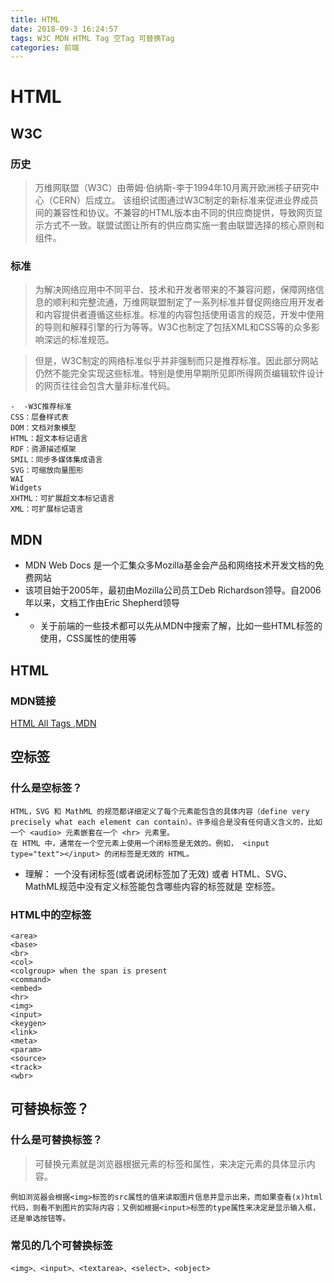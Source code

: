 ```yaml
---
title: HTML
date: 2018-09-3 16:24:57
tags: W3C MDN HTML Tag 空Tag 可替换Tag
categories: 前端
---
```


# HTML

## W3C

### 历史
> 万维网联盟（W3C）由蒂姆·伯纳斯-李于1994年10月离开欧洲核子研究中心（CERN）后成立。
> 该组织试图通过W3C制定的新标准来促进业界成员间的兼容性和协议。不兼容的HTML版本由不同的供应商提供，导致网页显示方式不一致。联盟试图让所有的供应商实施一套由联盟选择的核心原则和组件。

### 标准
> 为解决网络应用中不同平台、技术和开发者带来的不兼容问题，保障网络信息的顺利和完整流通，万维网联盟制定了一系列标准并督促网络应用开发者和内容提供者遵循这些标准。标准的内容包括使用语言的规范，开发中使用的导则和解释引擎的行为等等。W3C也制定了包括XML和CSS等的众多影响深远的标准规范。

> 但是，W3C制定的网络标准似乎并非强制而只是推荐标准。因此部分网站仍然不能完全实现这些标准。特别是使用早期所见即所得网页编辑软件设计的网页往往会包含大量非标准代码。

```
-  -W3C推荐标准
CSS：层叠样式表
DOM：文档对象模型
HTML：超文本标记语言
RDF：资源描述框架
SMIL：同步多媒体集成语言
SVG：可缩放向量图形
WAI
Widgets
XHTML：可扩展超文本标记语言
XML：可扩展标记语言
```

## MDN
- MDN Web Docs 是一个汇集众多Mozilla基金会产品和网络技术开发文档的免费网站
- 该项目始于2005年，最初由Mozilla公司员工Deb Richardson领导。自2006年以来，文档工作由Eric Shepherd领导
- - 关于前端的一些技术都可以先从MDN中搜索了解，比如一些HTML标签的使用，CSS属性的使用等

## HTML

### MDN链接
[HTML All Tags ,MDN](https://developer.mozilla.org/zh-CN/docs/Web/HTML/Element)

## 空标签

### 什么是空标签？
```  
HTML，SVG 和 MathML 的规范都详细定义了每个元素能包含的具体内容（define very precisely what each element can contain）。许多组合是没有任何语义含义的，比如一个 <audio> 元素嵌套在一个 <hr> 元素里。
在 HTML 中，通常在一个空元素上使用一个闭标签是无效的。例如， <input type="text"></input> 的闭标签是无效的 HTML。
```
- 理解： 一个没有闭标签(或者说闭标签加了无效) 或者 HTML、SVG、MathML规范中没有定义标签能包含哪些内容的标签就是 空标签。

### HTML中的空标签
```
<area>
<base>
<br>
<col>
<colgroup> when the span is present
<command>
<embed>
<hr>
<img>
<input>
<keygen>
<link>
<meta>
<param>
<source>
<track>
<wbr>
```

## 可替换标签？

### 什么是可替换标签？
>可替换元素就是浏览器根据元素的标签和属性，来决定元素的具体显示内容。

```
例如浏览器会根据<img>标签的src属性的值来读取图片信息并显示出来，而如果查看(x)html代码，则看不到图片的实际内容；又例如根据<input>标签的type属性来决定是显示输入框，还是单选按钮等。
```

### 常见的几个可替换标签

```
<img>、<input>、<textarea>、<select>、<object>
```